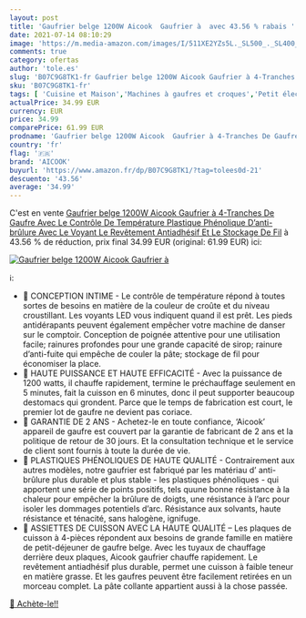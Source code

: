 ```yaml
---
layout: post
title: 'Gaufrier belge 1200W Aicook  Gaufrier à  avec 43.56 % rabais '
date: 2021-07-14 08:10:29
image: 'https://m.media-amazon.com/images/I/511XE2YZs5L._SL500_._SL400_.jpg'
comments: true
category: ofertas
author: 'tole.es'
slug: 'B07C9G8TK1-fr Gaufrier belge 1200W Aicook Gaufrier à 4-Tranches De...'
sku: 'B07C9G8TK1-fr'
tags: [ 'Cuisine et Maison','Machines à gaufres et croques','Petit électroménager','aicook', ]
actualPrice: 34.99 EUR
currency: EUR
price: 34.99
comparePrice: 61.99 EUR
prodname: 'Gaufrier belge 1200W Aicook  Gaufrier à 4-Tranches De Gaufre Avec Le Contrôle De Température  Plastique Phénolique D’anti-brûlure  Avec Le Voyant  Le Revêtement Antiadhésif Et Le Stockage De Fil'
country: 'fr'
flag: '🇫🇷'
brand: 'AICOOK'
buyurl: 'https://www.amazon.fr/dp/B07C9G8TK1/?tag=tolees0d-21'
descuento: '43.56'
average: '34.99'
---
```


C'est en vente [Gaufrier belge 1200W Aicook  Gaufrier à 4-Tranches De Gaufre Avec Le Contrôle De Température  Plastique Phénolique D’anti-brûlure  Avec Le Voyant  Le Revêtement Antiadhésif Et Le Stockage De Fil](https://www.amazon.fr/dp/B07C9G8TK1/?tag=tolees0d-21)  à  43.56 % de réduction, prix final  34.99 EUR (original: 61.99 EUR) ici:

[![Gaufrier belge 1200W Aicook  Gaufrier à ](https://m.media-amazon.com/images/I/511XE2YZs5L._SL500_._SL400_.jpg)](https://www.amazon.fr/dp/B07C9G8TK1/?tag=tolees0d-21)

ℹ️:

- 🍰 CONCEPTION INTIME - Le contrôle de température répond à toutes sortes de besoins en matière de la couleur de croûte et du niveau croustillant. Les voyants LED vous indiquent quand il est prêt. Les pieds antidérapants peuvent également empêcher votre machine de danser sur le comptoir. Conception de poignée attentive pour une utilisation facile; rainures profondes pour une grande capacité de sirop; rainure d’anti-fuite qui empêche de couler la pâte; stockage de fil pour économiser la place.
- 🍰 HAUTE PUISSANCE ET HAUTE EFFICACITÉ - Avec la puissance de 1200 watts, il chauffe rapidement, termine le préchauffage seulement en 5 minutes, fait la cuisson en 6 minutes, donc il peut supporter beaucoup destomacs qui grondent. Parce que le temps de fabrication est court, le premier lot de gaufre ne devient pas coriace.
- 🍰 GARANTIE DE 2 ANS - Achetez-le en toute confiance, ‘Aicook’ appareil de gaufre est couvert par la garantie de fabricant de 2 ans et la politique de retour de 30 jours. Et la consultation technique et le service de client sont fournis à toute la durée de vie.
- 🍰 PLASTIQUES PHÉNOLIQUES DE HAUTE QUALITÉ - Contrairement aux autres modèles, notre gaufrier est fabriqué par les matériau d’ anti-brûlure plus durable et plus stable - les plastiques phénoliques - qui apportent une série de points positifs, tels quune bonne résistance à la chaleur pour empêcher la brûlure de doigts, une résistance à l’arc pour isoler les dommages potentiels d’arc. Résistance aux solvants, haute résistance et ténacité, sans halogène, ignifuge.
- 🍰 ASSIETTES DE CUISSON AVEC LA HAUTE QUALITÉ – Les plaques de cuisson à 4-pièces répondent aux besoins de grande famille en matière de petit-déjeuner de gaufre belge. Avec les tuyaux de chauffage derrière deux plaques, Aicook gaufrier chauffe rapidement. Le revêtement antiadhésif plus durable, permet une cuisson à faible teneur en matière grasse. Et les gaufres peuvent être facilement retirées en un morceau complet. La pâte collante appartient aussi à la chose passée.

[🛒 Achète-le!!](https://www.amazon.fr/dp/B07C9G8TK1/?tag=tolees0d-21)
